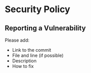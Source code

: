 # Security Policy

## Reporting a Vulnerability

Please add:
- Link to the commit
- File and line (if possible)
- Description
- How to fix
